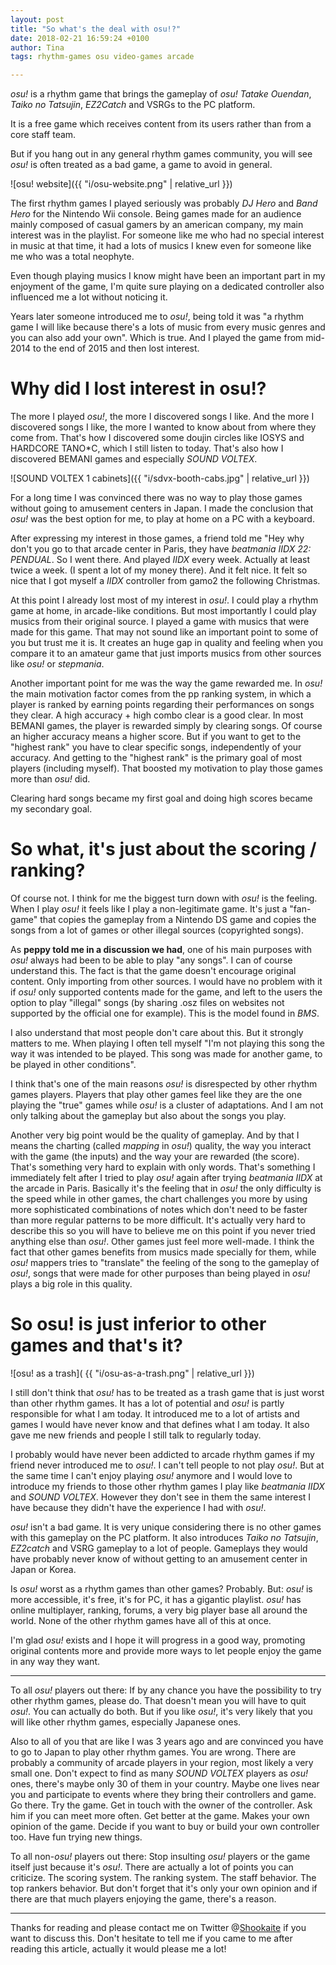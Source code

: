 ```yaml
---
layout: post
title: "So what's the deal with osu!?"
date: 2018-02-21 16:59:24 +0100
author: Tina
tags: rhythm-games osu video-games arcade

---
```


*osu!* is a rhythm game that brings the gameplay of *osu! Tatake Ouendan*,
*Taiko no Tatsujin*, *EZ2Catch* and VSRGs to the PC platform.

It is a free game which receives content from its users rather than from a core
staff team.

But if you hang out in any general rhythm games community, you will see *osu!*
is often treated as a bad game, a game to avoid in general.

![osu! website]({{ "i/osu-website.png" | relative_url }})

The first rhythm games I played seriously was probably *DJ Hero* and *Band Hero*
for the Nintendo Wii console. Being games made for an audience mainly composed
of casual gamers by an american company, my main interest was in the playlist.
For someone like me who had no special interest in music at that time, it had a
lots of musics I knew even for someone like me who was a total neophyte.

Even though playing musics I know might have been an important part in my
enjoyment of the game, I'm quite sure playing on a dedicated controller also
influenced me a lot without noticing it.

Years later someone introduced me to *osu!*, being told it was "a rhythm game I
will like because there's a lots of music from every music genres and you can
also add your own". Which is true. And I played the game from mid-2014 to the
end of 2015 and then lost interest.

# Why did I lost interest in osu!?

The more I played *osu!*, the more I discovered songs I like. And the more I
discovered songs I like, the more I wanted to know about from where they come
from. That's how I discovered some doujin circles like IOSYS and HARDCORE
TANO\*C, which I still listen to today. That's also how I discovered BEMANI
games and especially *SOUND VOLTEX*.

![SOUND VOLTEX 1 cabinets]({{ "i/sdvx-booth-cabs.jpg" | relative_url }})

For a long time I was convinced there was no way to play those games without
going to amusement centers in Japan. I made the conclusion that *osu!* was the
best option for me, to play at home on a PC with a keyboard.

After expressing my interest in those games, a friend told me "Hey why don't
you go to that arcade center in Paris, they have *beatmania IIDX 22: PENDUAL*.
So I went there. And played *IIDX* every week. Actually at least twice a week.
(I spent a lot of my money there). And it felt nice. It felt so nice that I got
myself a *IIDX* controller from gamo2 the following Christmas.

At this point I already lost most of my interest in *osu!*. I could play a
rhythm game at home, in arcade-like conditions. But most importantly I could
play musics from their original source. I played a game with musics that were
made for this game. That may not sound like an important point to some of you
but trust me it is. It creates an huge gap in quality and feeling when you
compare it to an amateur game that just imports musics from other sources like
*osu!* or *stepmania*.

Another important point for me was the way the game rewarded me. In *osu!* the
main motivation factor comes from the pp ranking system, in which a player is
ranked by earning points regarding their performances on songs they clear.
A high accuracy + high combo clear is a good clear. In most BEMANI games,
the player is rewarded simply by clearing songs. Of course an higher accuracy
means a higher score. But if you want to get to the "highest rank" you have to
clear specific songs, independently of your accuracy. And getting to the
"highest rank" is the primary goal of most players (including myself). That
boosted my motivation to play those games more than *osu!* did.

Clearing hard songs became my first goal and doing high scores became my
secondary goal.

# So what, it's just about the scoring / ranking?

Of course not. I think for me the biggest turn down with *osu!* is the feeling.
When I play *osu!* it feels like I play a non-legitimate game. It's just a
"fan-game" that copies the gameplay from a Nintendo DS game and copies the
songs from a lot of games or other illegal sources (copyrighted songs).

As **peppy told me in a discussion we had**, one of his main purposes with
*osu!* always had been to be able to play "any songs". I can of course
understand this. The fact is that the game doesn't encourage original content.
Only importing from other sources. I would have no problem with it if *osu!*
only supported contents made for the game, and left to the users the option to
play "illegal" songs (by sharing .osz files on websites not supported by the
official one for example). This is the model found in *BMS*.

I also understand that most people don't care about this. But it strongly
matters to me. When playing I often tell myself "I'm not playing this song the
way it was intended to be played. This song was made for another game, to be
played in other conditions".

I think that's one of the main reasons *osu!* is disrespected by other
rhythm games players. Players that play other games feel like they are the one
playing the "true" games while *osu!* is a cluster of adaptations. And I am
not only talking about the gameplay but also about the songs you play.

Another very big point would be the quality of gameplay. And by that I means
the charting (called *mapping* in *osu!*) quality, the way you interact with
the game (the inputs) and the way your are rewarded (the score).
That's something very hard to explain with only words. That's something I
immediately felt after I tried to play *osu!* again after trying *beatmania
IIDX* at the arcade in Paris. Basically it's the feeling that in *osu!* the
only difficulty is the speed while in other games, the chart challenges you
more by using more sophisticated combinations of notes which don't need to be
faster than more regular patterns to be more difficult. It's actually very hard
to describe this so you will have to believe me on this point if you never
tried anything else than *osu!*. Other games just feel more well-made.
I think the fact that other games benefits from musics made specially for them,
while *osu!* mappers tries to "translate" the feeling of the song to the
gameplay of *osu!*, songs that were made for other purposes than being played
in *osu!* plays a big role in this quality.

# So osu! is just inferior to other games and that's it?

![osu! as a trash]( {{ "i/osu-as-a-trash.png" | relative_url }})

I still don't think that *osu!* has to be treated as a trash game that is just
worst than other rhythm games. It has a lot of potential and *osu!* is partly
responsible for what I am today. It introduced me to a lot of artists and games
I would have never know and that defines what I am today. It also gave me new
friends and people I still talk to regularly today.

I probably would have never been addicted to arcade rhythm games if my friend
never introduced me to *osu!*. I can't tell people to not play *osu!*. But at
the same time I can't enjoy playing *osu!* anymore and I would love to
introduce my friends to those other rhythm games I play like *beatmania IIDX*
and *SOUND VOLTEX*. However they don't see in them the same interest I have
because they didn't have the experience I had with *osu!*.

*osu!* isn't a bad game. It is very unique considering there is no other games
with this gameplay on the PC platform. It also introduces *Taiko no Tatsujin*,
*EZ2catch* and VSRG gameplay to a lot of people. Gameplays they would have
probably never know of without getting to an amusement center in Japan or
Korea.

Is *osu!* worst as a rhythm games than other games? Probably. But: *osu!* is
more accessible, it's free, it's for PC, it has a gigantic playlist. *osu!* has
online multiplayer, ranking, forums, a very big player base all around the
world. None of the other rhythm games have all of this at once.

I'm glad *osu!* exists and I hope it will progress in a good way, promoting
original contents more and provide more ways to let people enjoy the game in
any way they want.

---

To all *osu!* players out there: If by any chance you have the possibility to
try other rhythm games, please do. That doesn't mean you will have to quit
*osu!*. You can actually do both. But if you like *osu!*, it's very likely
that you will like other rhythm games, especially Japanese ones.

Also to all of you that are like I was 3 years ago and are convinced you have
to go to Japan to play other rhythm games. You are wrong. There are probably
a community of arcade players in your region, most likely a very small one.
Don't expect to find as many *SOUND VOLTEX* players as *osu!* ones, there's
maybe only 30 of them in your country. Maybe one lives near you and participate
to events where they bring their controllers and game. Go there. Try the game.
Get in touch with the owner of the controller. Ask him if you can meet more
often. Get better at the game. Makes your own opinion of the game. Decide if
you want to buy or build your own controller too. Have fun trying new things.

To all non-*osu!* players out there: Stop insulting *osu!* players or the game
itself just because it's *osu!*. There are actually a lot of points you can
criticize. The scoring system. The ranking system. The staff behavior. The
top rankers behavior. But don't forget that it's only your own opinion and if
there are that much players enjoying the game, there's a reason.

---

Thanks for reading and please contact me on Twitter
@[Shookaite](https://twitter.com/Shookaite) if you want to discuss this. Don't
hesitate to tell me if you came to me after reading this article, actually it
would please me a lot!

